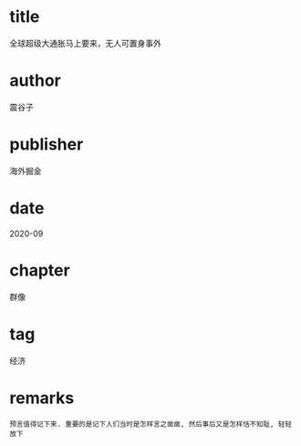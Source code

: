 # title
全球超级大通胀马上要来，无人可置身事外

# author
震谷子

# publisher
海外掘金

# date
2020-09

# chapter
群像

# tag
经济

# remarks
`预言值得记下来. 重要的是记下人们当时是怎样言之凿凿, 然后事后又是怎样恬不知耻, 轻轻放下`